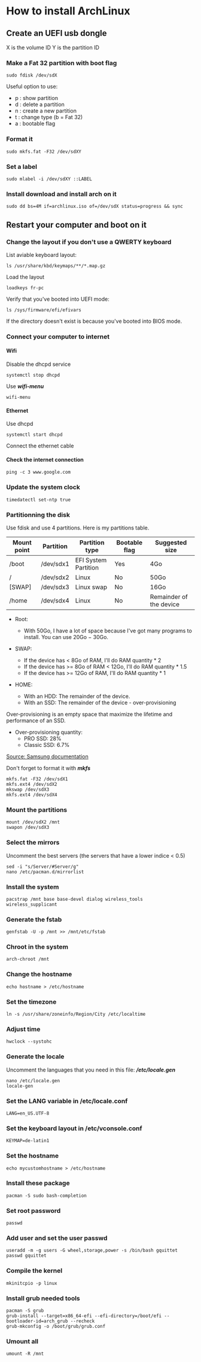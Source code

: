 # How to install ArchLinux

## Create an UEFI usb dongle

X is the volume ID
Y is the partition ID

### Make a Fat 32 partition with boot flag

    sudo fdisk /dev/sdX

Useful option to use:
- p : show partition
- d : delete a partition
- n : create a new partition
- t : change type (b = Fat 32)
- a : bootable flag

### Format it

    sudo mkfs.fat -F32 /dev/sdXY

### Set a label

    sudo mlabel -i /dev/sdXY ::LABEL

### Install download and install arch on it

    sudo dd bs=4M if=archlinux.iso of=/dev/sdX status=progress && sync

## Restart your computer and boot on it

### Change the layout if you don't use a QWERTY keyboard

List aviable keyboard layout:

    ls /usr/share/kbd/keymaps/**/*.map.gz

Load the layout

    loadkeys fr-pc

Verify that you've booted into UEFI mode:

    ls /sys/firmware/efi/efivars

If the directory doesn't exist is because you've booted into BIOS mode.

### Connect your computer to internet

#### Wifi

Disable the dhcpd service

    systemctl stop dhcpd

Use ***wifi-menu***

    wifi-menu

#### Ethernet

Use dhcpd

    systemctl start dhcpd

Connect the ethernet cable

#### Check the internet connection

    ping -c 3 www.google.com

### Update the system clock

    timedatectl set-ntp true

### Partitionning the disk

Use fdisk and use 4 partitions. Here is my partitions table.

| Mount point | Partition | Partition type       | Bootable flag | Suggested size          |
|-------------|-----------|----------------------|---------------|-------------------------|
| /boot       | /dev/sdx1 | EFI System Partition | Yes           | 4Go                     |
| /           | /dev/sdx2 | Linux                | No            | 50Go                    |
| [SWAP]      | /dev/sdx3 | Linux swap           | No            | 16Go                    |
| /home       | /dev/sdx4 | Linux                | No            | Remainder of the device |

- Root:
    - With 50Go, I have a lot of space because I've got many programs to install. You can use 20Go $-$ 30Go.

- SWAP:
    - If the device has < 8Go of RAM, I'll do RAM quantity * 2
    - If the device has >= 8Go of RAM < 12Go, I'll do RAM quantity * 1.5
    - If the device has >= 12Go of RAM, I'll do RAM quantity * 1

- HOME:
    - With an HDD: The remainder of the device.
    - With an SSD: The remainder of the device - over-provisioning

Over-provisioning is an empty space that maximize the lifetime and performance of an SSD.

- Over-provisioning quantity:
    - PRO SSD: 28%
    - Classic SSD: 6.7%

[Source: Samsung documentation](http://www.samsung.com/semiconductor/minisite/ssd/downloads/document/Samsung_SSD_845DC_04_Over-provisioning.pdf)

Don't forget to format it with ***mkfs***

    mkfs.fat -F32 /dev/sdX1
    mkfs.ext4 /dev/sdX2
    mkswap /dev/sdX3
    mkfs.ext4 /dev/sdX4

### Mount the partitions

    mount /dev/sdX2 /mnt
    swapon /dev/sdX3

### Select the mirrors

Uncomment the best servers (the servers that have a lower indice < 0.5)

    sed -i "s/Server/#Server/g"
    nano /etc/pacman.d/mirrorlist

### Install the system

    pacstrap /mnt base base-devel dialog wireless_tools wireless_supplicant

### Generate the fstab

    genfstab -U -p /mnt >> /mnt/etc/fstab

### Chroot in the system

    arch-chroot /mnt

### Change the hostname

    echo hostname > /etc/hostname

### Set the timezone

    ln -s /usr/share/zoneinfo/Region/City /etc/localtime

### Adjust time

    hwclock --systohc

### Generate the locale

Uncomment the languages that you need in this file: ***/etc/locale.gen***

    nano /etc/locale.gen
    locale-gen

### Set the LANG variable in /etc/locale.conf

    LANG=en_US.UTF-8

### Set the keyboard layout in /etc/vconsole.conf

    KEYMAP=de-latin1

### Set the hostname

    echo mycustomhostname > /etc/hostname


### Install these package

    pacman -S sudo bash-completion

### Set root password

    passwd

### Add user and set the user passwd

    useradd -m -g users -G wheel,storage,power -s /bin/bash gquittet
    passwd gquittet

### Compile the kernel

    mkinitcpio -p linux

### Install grub needed tools

    pacman -S grub
    grub-install --target=x86_64-efi --efi-directory=/boot/efi --bootloader-id=arch_grub --recheck
    grub-mkconfig -o /boot/grub/grub.conf

### Umount all

    umount -R /mnt

